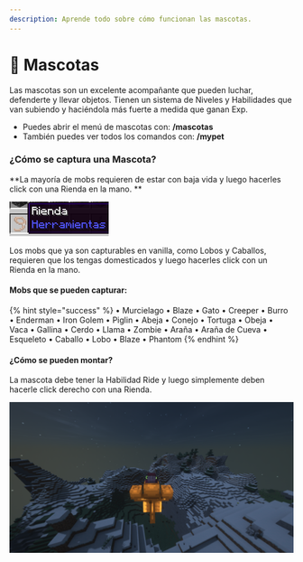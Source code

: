 ```yaml
---
description: Aprende todo sobre cómo funcionan las mascotas.
---
```


# 🐴 Mascotas

Las mascotas son un excelente acompañante que pueden luchar, defenderte y llevar objetos. Tienen un sistema de Niveles y Habilidades que van subiendo y haciéndola más fuerte a medida que ganan Exp.&#x20;

* Puedes abrir el menú de mascotas con: **/mascotas**
* También puedes ver todos los comandos con: **/mypet**

### ¿Cómo se captura una Mascota?

**La mayoría de mobs requieren de estar con baja vida y luego hacerles click con una Rienda en la mano. **

![Item Rienda](<../.gitbook/assets/image (2).png>)

Los mobs que ya son capturables en vanilla, como Lobos y Caballos, requieren que los tengas domesticados y luego hacerles click con un Rienda en la mano.

#### Mobs que se pueden capturar:

{% hint style="success" %}
• Murcielago • Blaze • Gato • Creeper • Burro • Enderman • Iron Golem • Piglin • Abeja • Conejo • Tortuga • Obeja • Vaca • Gallina • Cerdo • Llama • Zombie • Araña • Araña de Cueva • Esqueleto • Caballo • Lobo • Blaze • Phantom
{% endhint %}

#### ¿Cómo se pueden montar?

La mascota debe tener la Habilidad Ride y luego simplemente deben hacerle click derecho con una Rienda.

![](<../.gitbook/assets/image (1).png>)
